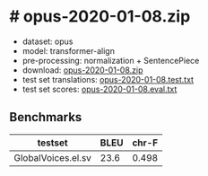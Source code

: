 # # opus-2020-01-08.zip

* dataset: opus
* model: transformer-align
* pre-processing: normalization + SentencePiece
* download: [opus-2020-01-08.zip](https://object.pouta.csc.fi/OPUS-MT-models/el-sv/opus-2020-01-08.zip)
* test set translations: [opus-2020-01-08.test.txt](https://object.pouta.csc.fi/OPUS-MT-models/el-sv/opus-2020-01-08.test.txt)
* test set scores: [opus-2020-01-08.eval.txt](https://object.pouta.csc.fi/OPUS-MT-models/el-sv/opus-2020-01-08.eval.txt)

## Benchmarks

| testset               | BLEU  | chr-F |
|-----------------------|-------|-------|
| GlobalVoices.el.sv 	| 23.6 	| 0.498 |

